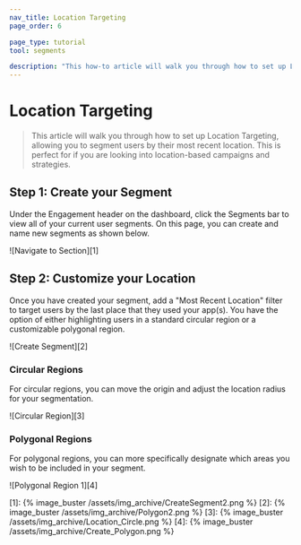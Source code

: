```yaml
---
nav_title: Location Targeting
page_order: 6

page_type: tutorial
tool: segments

description: "This how-to article will walk you through how to set up Location Targeting, allowing you to segment users by location."
---
```

# Location Targeting

> This article will walk you through how to set up Location Targeting, allowing you to segment users by their most recent location. This is perfect for if you are looking into location-based campaigns and strategies.


## Step 1: Create your Segment

Under the Engagement header on the dashboard, click the Segments bar to view all of your current user segments. On this page, you can create and name new segments as shown below.

![Navigate to Section][1]

## Step 2: Customize your Location

Once you have created your segment, add a "Most Recent Location" filter to target users by the last place that they used your app(s). You have the option of either highlighting users in a standard circular region or a customizable polygonal region.

![Create Segment][2]

### Circular Regions

For circular regions, you can move the origin and adjust the location radius for your segmentation.

![Circular Region][3]

### Polygonal Regions

For polygonal regions, you can more specifically designate which areas you wish to be included in your segment.

![Polygonal Region 1][4]

[1]: {% image_buster /assets/img_archive/CreateSegment2.png %}
[2]: {% image_buster /assets/img_archive/Polygon2.png %}
[3]: {% image_buster /assets/img_archive/Location_Circle.png %}
[4]: {% image_buster /assets/img_archive/Create_Polygon.png %}
